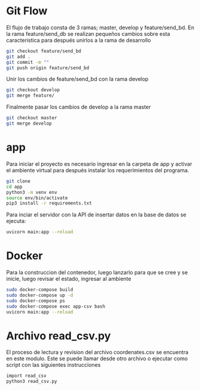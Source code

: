 # Git Flow

El flujo de trabajo consta de 3 ramas; master, develop y feature/send_bd. 
En la rama feature/send_db se realizan pequeños cambios sobre esta caracteristica para después unirlos a la rama de desarrollo
```sh
git checkout feature/send_bd
git add .
git commit -m ""
git push origin feature/send_bd
```
Unir los cambios de feature/send_bd con la rama develop
```sh
git checkout develop
git merge feature/
```
Finalmente pasar los cambios de develop a la rama master
```sh
git checkout master
git merge develop
```



# app 

Para iniciar el proyecto es necesario ingresar en la carpeta de app y activar el ambiente virtual para después instalar los requerimientos del programa.

```sh
git clone
cd app
python3 -m venv env
source env/bin/activate
pip3 install -r requirements.txt
```

Para inciar el servidor con la API de insertar datos en la base de datos se ejecuta:
```sh
uvicorn main:app --reload
```

# Docker
Para la construccion del contenedor, luego lanzarlo para que se cree y se inicie, luego revisar el estado, ingresar al ambiente
```sh
sudo docker-compose build
sudo docker-compose up -d
sudo docker-compose ps
sudo docker-compose exec app-csv bash
uvicorn main:app --reload
```

# Archivo read_csv.py

El proceso de lectura y revision del archivo coordenates.csv se encuentra en este modulo. Este se puede llamar desde otro archivo o ejecutar como script con las siguientes instrucciones

```sh
import read_csv
python3 read_csv.py
```


